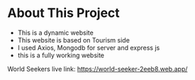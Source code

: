 # About This Project
- This is a dynamic website 
- This website is based on Tourism side 
- I used Axios, Mongodb for server and express js
- this is a fully working website


World Seekers live link: https://world-seeker-2eeb8.web.app/
